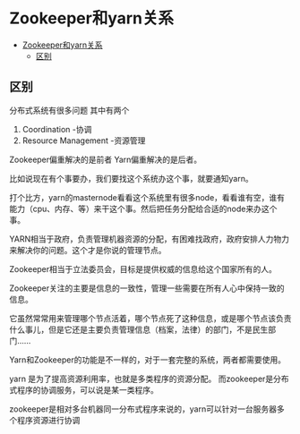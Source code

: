 # Zookeeper和yarn关系

<!-- TOC -->

- [Zookeeper和yarn关系](#zookeeper%e5%92%8cyarn%e5%85%b3%e7%b3%bb)
  - [区别](#%e5%8c%ba%e5%88%ab)

<!-- /TOC -->


## 区别

分布式系统有很多问题 其中有两个

1. Coordination -协调
2. Resource Management -资源管理

Zookeeper偏重解决的是前者 
Yarn偏重解决的是后者。

比如说现在有个事要办，我们要找这个系统办这个事，就要通知yarn。

打个比方，yarn的masternode看看这个系统里有很多node，看看谁有空，谁有能力（cpu、内存、等）来干这个事。然后把任务分配给合适的node来办这个事。

YARN相当于政府，负责管理机器资源的分配，有困难找政府，政府安排人力物力来解决你的问题。这个才是你说的管理节点。

Zookeeper相当于立法委员会，目标是提供权威的信息给这个国家所有的人。

Zookeeper关注的主要是信息的一致性，管理一些需要在所有人心中保持一致的信息。

它虽然常常用来管理哪个节点活着，哪个节点死了这种信息，或是哪个节点该负责什么事儿，但是它还是主要负责管理信息（档案，法律）的部门，不是民生部门……

Yarn和Zookeeper的功能是不一样的，对于一套完整的系统，两者都需要使用。

yarn 是为了提高资源利用率，也就是多类程序的资源分配。
而zookeeper是分布式程序的协调服务，可以说是某一类程序。

zookeeper是相对多台机器同一分布式程序来说的，yarn可以针对一台服务器多个程序资源进行协调